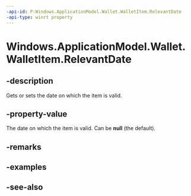 ```yaml
---
-api-id: P:Windows.ApplicationModel.Wallet.WalletItem.RelevantDate
-api-type: winrt property
---
```


<!-- Property syntax
public Windows.Foundation.IReference<Windows.Foundation.DateTime> RelevantDate { get;  set; }
-->

# Windows.ApplicationModel.Wallet.WalletItem.RelevantDate

## -description
Gets or sets the date on which the item is valid.

## -property-value
The date on which the item is valid. Can be **null** (the default).

## -remarks

## -examples

## -see-also

